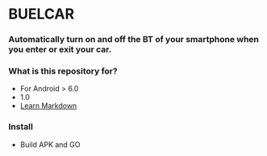 # BUELCAR #

### Automatically turn on and off the BT of your smartphone when you enter or exit your car. ###

### What is this repository for? ###

* For Android > 6.0
* 1.0
* [Learn Markdown](https://bitbucket.org/desmofab/bluecar)

### Install ###

* Build APK and GO
